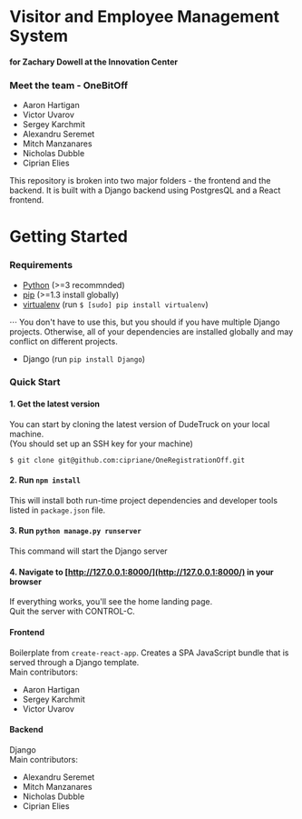 # Visitor and Employee Management System
#### for Zachary Dowell at the Innovation Center

### Meet the team - OneBitOff
- Aaron Hartigan
- Victor Uvarov
- Sergey Karchmit
- Alexandru Seremet
- Mitch Manzanares
- Nicholas Dubble
- Ciprian Elies

This repository is broken into two major folders - the frontend and the backend.
It is built with a Django backend using PostgresQL and a React frontend.

# Getting Started
### Requirements
 - [Python](https://www.python.org/downloads/) (>=3 recommnded)
 - [pip](https://pip.pypa.io/en/stable/) (>=1.3 install globally)
 - [virtualenv](https://virtualenv.pypa.io/en/latest/installation/) (run `$ [sudo] pip install virtualenv`)

 ⋅⋅⋅ You don't have to use this, but you should if you have multiple Django projects. Otherwise, all of your dependencies are installed globally and may conflict on different projects.
 - Django (run `pip install Django`)

### Quick Start

#### 1. Get the latest version

You can start by cloning the latest version of DudeTruck on your local machine.  
(You should set up an SSH key for your machine)
```shell
$ git clone git@github.com:cipriane/OneRegistrationOff.git
```
#### 2. Run `npm install`

This will install both run-time project dependencies and developer tools listed
in `package.json` file.

#### 3. Run `python manage.py runserver`

This command will start the Django server

#### 4. Navigate to [http://127.0.0.1:8000/](http://127.0.0.1:8000/) in your browser

If everything works, you'll see the home landing page.  
Quit the server with CONTROL-C.

#### Frontend
Boilerplate from `create-react-app`.  Creates a SPA JavaScript bundle that is served through a Django template.  
Main contributors:
 - Aaron Hartigan
 - Sergey Karchmit
 - Victor Uvarov
#### Backend
Django  
Main contributors:
- Alexandru Seremet
- Mitch Manzanares
- Nicholas Dubble
- Ciprian Elies
